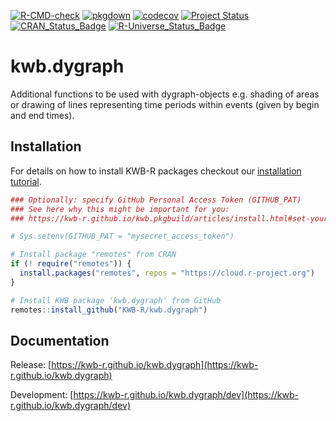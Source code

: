 [![R-CMD-check](https://github.com/KWB-R/kwb.dygraph/workflows/R-CMD-check/badge.svg)](https://github.com/KWB-R/kwb.dygraph/actions?query=workflow%3AR-CMD-check)
[![pkgdown](https://github.com/KWB-R/kwb.dygraph/workflows/pkgdown/badge.svg)](https://github.com/KWB-R/kwb.dygraph/actions?query=workflow%3Apkgdown)
[![codecov](https://codecov.io/github/KWB-R/kwb.dygraph/branch/main/graphs/badge.svg)](https://codecov.io/github/KWB-R/kwb.dygraph)
[![Project Status](https://img.shields.io/badge/lifecycle-experimental-orange.svg)](https://www.tidyverse.org/lifecycle/#experimental)
[![CRAN_Status_Badge](https://www.r-pkg.org/badges/version/kwb.dygraph)]()
[![R-Universe_Status_Badge](https://kwb-r.r-universe.dev/badges/kwb.dygraph)](https://kwb-r.r-universe.dev/)

# kwb.dygraph

Additional functions to be used with dygraph-objects e.g.
shading of areas or drawing of lines representing time periods within
events (given by begin and end times).

## Installation

For details on how to install KWB-R packages checkout our [installation tutorial](https://kwb-r.github.io/kwb.pkgbuild/articles/install.html).

```r
### Optionally: specify GitHub Personal Access Token (GITHUB_PAT)
### See here why this might be important for you:
### https://kwb-r.github.io/kwb.pkgbuild/articles/install.html#set-your-github_pat

# Sys.setenv(GITHUB_PAT = "mysecret_access_token")

# Install package "remotes" from CRAN
if (! require("remotes")) {
  install.packages("remotes", repos = "https://cloud.r-project.org")
}

# Install KWB package 'kwb.dygraph' from GitHub
remotes::install_github("KWB-R/kwb.dygraph")
```

## Documentation

Release: [https://kwb-r.github.io/kwb.dygraph](https://kwb-r.github.io/kwb.dygraph)

Development: [https://kwb-r.github.io/kwb.dygraph/dev](https://kwb-r.github.io/kwb.dygraph/dev)
